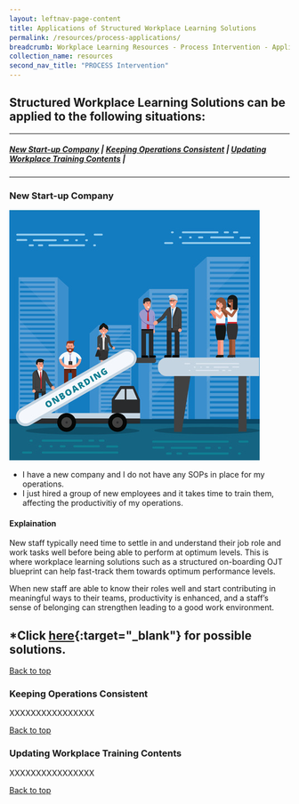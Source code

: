 ```yaml
---
layout: leftnav-page-content
title: Applications of Structured Workplace Learning Solutions 
permalink: /resources/process-applications/
breadcrumb: Workplace Learning Resources - Process Intervention - Applications
collection_name: resources
second_nav_title: "PROCESS Intervention"
---
```



## **Structured Workplace Learning Solutions can be applied to the following situations:**

-------------------

##### [New Start-up Company](#1) | [Keeping Operations Consistent](#2) | [Updating Workplace Training Contents](#3) | 
-------------------


<a name="1"></a>
### New Start-up Company
![New Start-up Company](/images/onboarding.jpg)

* I have a new company and I do not have any SOPs in place for my operations. 
* I just hired a group of new employees and it takes time to train them, affecting the productivitiy of my operations.

#### Explaination
New staff typically need time to settle in and understand their job role and work tasks well before being able to perform at optimum levels. This is where workplace learning solutions such as a structured on-boarding OJT blueprint can help fast-track them towards optimum performance levels. 

When new staff are able to know their roles well and start contributing in meaningful ways to their teams, productivity is enhanced, and a staff’s sense of belonging can strengthen leading to a good work environment. 


## *Click [here](https://nyp-nace-staging.netlify.com/resources/process-solutions/){:target="_blank"} for possible solutions.


[Back to top](#top)



<a name="2"></a>
### Keeping Operations Consistent

XXXXXXXXXXXXXXXX

[Back to top](#top)



<a name="3"></a>
### Updating Workplace Training Contents

XXXXXXXXXXXXXXXX

[Back to top](#top)
